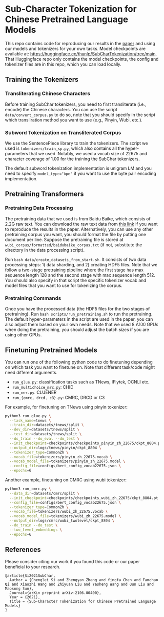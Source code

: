 # Sub-Character Tokenization for Chinese Pretrained Language Models


This repo contains code for reproducing our results in the [paper](https://arxiv.org/abs/2106.00400) and using our models and tokenizers for your own tasks.
Model checkpoints are available at: https://huggingface.co/thunlp/SubCharTokenization/tree/main. That Huggingface repo only contains the model checkpoints, the config and tokenizer files are in this repo, which you can load locally. 

## Training the Tokenizers

### Transliterating Chinese Characters

Before training SubChar tokenizers, you need to first transliterate (i.e., encode) the Chinese characters. You can use the script `data/convert_corpus.py` to do so, note that you should specify in the script which transliration method you want to use (e.g., Pinyin, Wubi, etc.).


### Subword Tokenization on Transliterated Corpus

We use the SentencePiece library to train the tokenizers. The script we used is `tokenizers/train_sp.py`, which also contains all the hyper-parameters that we used. Notably, we used a vocab size of 22675 and character coverage of 1.00 for the training the SubChar tokenizers. 

The default subword tokenization implementation is unigram LM and you need to specify `model_type="bpe"` if you want to use the byte pair encoding implementation.


## Pretraining Transformers

### Pretraining Data Processing

The pretraining data that we used is from Baidu Baike, which consists of 2.2G raw text. You can download the raw text data from [this link](https://drive.google.com/file/d/1M9ipOApEDoIFpUHZxjb-HM9Zyj9vrsnn/view?usp=sharing) if you want to reproduce the results in the paper. Alternatively, you can use any other pretraining corpus you want, you should format the file by putting one document per line. Suppose the pretraining file is stored at `wubi_corpus/formatted/baidubaike_corpus.txt` (if not, substitute the directory in the data processing script).

Run `bash data/create_datasets_from_start.sh`. It consists of two data processing steps: 1) data sharding, and 2) creating HDF5 files. Note that we follow a two-stage pretraining pipeline where the first stage has max sequence length 128 and the second stage with max sequence length 512. 
You should also specify in that script the specific tokenizer vocab and model files that you want to use for tokenizing the corpus.

### Pretraining Commands

Once you have the processed data (the HDF5 files for the two stages of pretraining). Run `bash scripts/run_pretraining.sh` to run the pretraining. The default hyper-parameters in the script are used in the paper, you can also adjust them based on your own needs. Note that we used 8 A100 GPUs when doing the pretraining, you should adjust the batch sizes if you are using other GPUs.



## Finetuning Pretrained Models

You can run one of the following python code to do finetuning depending on which
task you want to finetune on. Note that different task/code might need different arguments. 

- `run_glue.py`: classification tasks such as TNews, IFlytek, OCNLI etc.
- `run_multichoice_mrc.py`: CHID
- `run_ner.py`: CLUENER
- `run_{cmrc, drcd, c3}.py`: CMRC, DRCD or C3

For example, for finetuning on TNews using pinyin tokenizer:

```bash
python3 run_glue.py \
  --task_name=tnews \
  --train_dir=datasets/tnews/split \
  --dev_dir=datasets/tnews/split \
  --test_dir=datasets/tnews/split \
  --do_train --do_eval --do_test \
  --init_checkpoint=checkpoints/checkpoints_pinyin_zh_22675/ckpt_8804.pt \
  --output_dir=logs/tnews/pinyin/ckpt_8804 \
  --tokenizer_type=CommonZh \
  --vocab_file=tokenizers/pinyin_zh_22675.vocab \
  --vocab_model_file=tokenizers/pinyin_zh_22675.model \
  --config_file=configs/bert_config_vocab22675.json \
  --epochs=6
```

Another example, finetuning on CMRC using wubi tokenizer:

```bash
python3 run_cmrc.py \
  --data_dir=datasets/cmrc/split \
  --init_checkpoint=checkpoints/checkpoints_wubi_zh_22675/ckpt_8804.pt \
  --config_file=configs/bert_config_vocab22675.json \
  --tokenizer_type=CommonZh \
  --vocab_file=tokenizers/wubi_zh_22675.vocab \
  --vocab_model_file=tokenizers/wubi_zh_22675.model \
  --output_dir=logs/cmrc/wubi_twolevel/ckpt_8804 \
  --do_train --do_test \
  --two_level_embeddings \
  --epochs=6
```


## References

Please consider citing our work if you found this code or our paper beneficial to your research.
```
@article{Si2021SubChar, 
  Author = {Chenglei Si and Zhengyan Zhang and Yingfa Chen and Fanchao Qi and Xiaozhi Wang and Zhiyuan Liu and Yasheng Wang and Qun Liu and Maosong Sun}, 
  Journal={arXiv preprint arXiv:2106.00400},  
  Year = {2021},  
  Title = {Sub-Character Tokenization for Chinese Pretrained Language Models} 
}    
